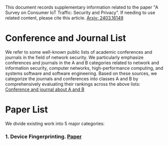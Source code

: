 This document records supplementary information related to the paper "A Survey on Consumer IoT Traffic: Security and Privacy". If needing to use related content, please cite this article. [Arxiv: 2403.16149](https://arxiv.org/abs/2403.16149)

# Conference and Journal List
We refer to some well-known public lists of academic conferences and journals in the field of network security. We particularly emphasize conferences and journals in the A and B categories related to network and information security, computer networks, high-performance computing, and systems software and software engineering. Based on these sources, we categorize the journals and conferences into classes A and B by comprehensively evaluating their rankings across the above lists: [Conference and journal about A and B](https://github.com/Rasin-Song/CIoT-traffic-survey/blob/main/Conference%20and%20Journal%20List.md)

# Paper List
We divide existing work into 5 major categories:
### 1. Device Fingerprinting. [Paper](Paper-List.md#a.-Device-Fingerprinting)

### 
